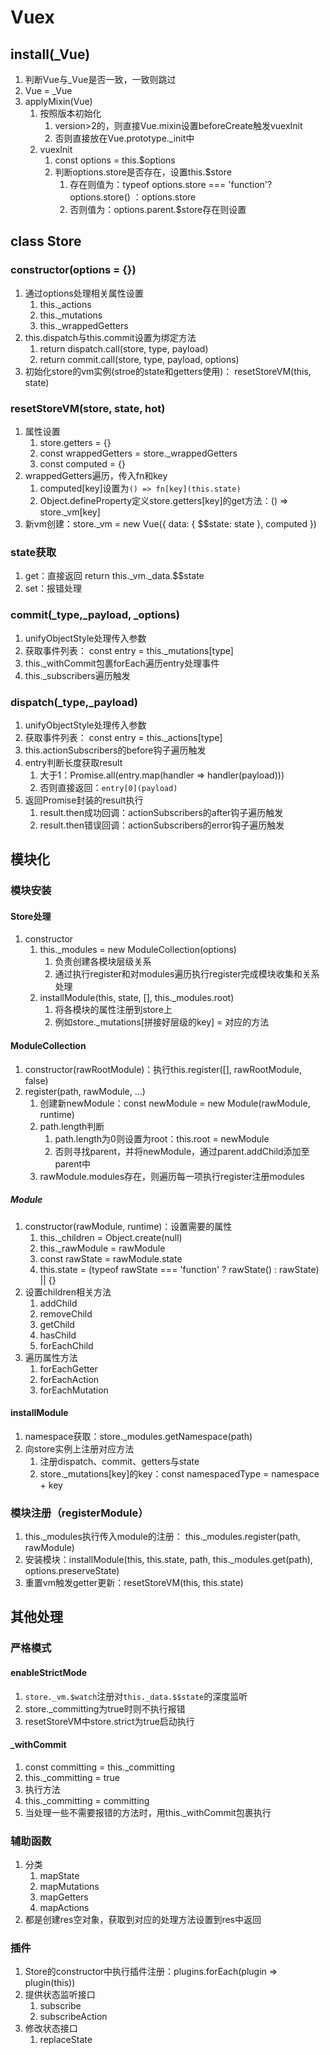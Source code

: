 # Vuex

## install(_Vue)

1. 判断Vue与_Vue是否一致，一致则跳过
2. Vue = _Vue
3. applyMixin(Vue)
    1. 按照版本初始化
        1. version>2的，则直接Vue.mixin设置beforeCreate触发vuexInit
        2. 否则直接放在Vue.prototype._init中
    2. vuexInit
        1. const options = this.$options
        2. 判断options.store是否存在，设置this.$store
            1. 存在则值为：typeof options.store === 'function'? options.store() ：options.store
            2. 否则值为：options.parent.$store存在则设置

## class Store

### constructor(options = {})

1. 通过options处理相关属性设置
    1. this._actions
    2. this._mutations
    3. this._wrappedGetters
2. this.dispatch与this.commit设置为绑定方法
    1. return dispatch.call(store, type, payload)
    2. return commit.call(store, type, payload, options)
3. 初始化store的vm实例(stroe的state和getters使用)： resetStoreVM(this, state)

### resetStoreVM(store, state, hot)

1. 属性设置
    1. store.getters = {}
    2. const wrappedGetters = store._wrappedGetters
    3. const computed = {}
2. wrappedGetters遍历，传入fn和key
    1. computed[key]设置为`() => fn[key](this.state)`
    2. Object.defineProperty定义store.getters[key]的get方法：() => store._vm[key]
3. 新vm创建：store._vm = new Vue({ data: { $$state: state }, computed })

### state获取

1. get：直接返回 return this._vm._data.$$state
2. set：报错处理

### commit(_type,_payload, _options)

1. unifyObjectStyle处理传入参数
2. 获取事件列表： const entry = this._mutations[type]
3. this._withCommit包裹forEach遍历entry处理事件
4. this._subscribers遍历触发

### dispatch(_type,_payload)

1. unifyObjectStyle处理传入参数
2. 获取事件列表： const entry = this._actions[type]
3. this.actionSubscribers的before钩子遍历触发
4. entry判断长度获取result
    1. 大于1：Promise.all(entry.map(handler => handler(payload)))
    2. 否则直接返回：`entry[0](payload)`
5. 返回Promise封装的result执行
    1. result.then成功回调：actionSubscribers的after钩子遍历触发
    2. result.then错误回调：actionSubscribers的error钩子遍历触发

## 模块化

### 模块安装

#### Store处理

1. constructor
    1. this._modules = new ModuleCollection(options)
        1. 负责创建各模块层级关系
        2. 通过执行register和对modules遍历执行register完成模块收集和关系处理
    2. installModule(this, state, [], this._modules.root)
        1. 将各模块的属性注册到store上
        2. 例如store._mutations[拼接好层级的key] = 对应的方法

#### ModuleCollection

1. constructor(rawRootModule)：执行this.register([], rawRootModule, false)
2. register(path, rawModule, ...)
    1. 创建新newModule：const newModule = new Module(rawModule, runtime)
    2. path.length判断
        1. path.length为0则设置为root：this.root = newModule
        2. 否则寻找parent，并将newModule，通过parent.addChild添加至parent中
    3. rawModule.modules存在，则遍历每一项执行register注册modules

##### Module

1. constructor(rawModule, runtime)：设置需要的属性
    1. this._children = Object.create(null)
    2. this._rawModule = rawModule
    3. const rawState = rawModule.state
    4. this.state = (typeof rawState === 'function' ? rawState() : rawState) || {}
2. 设置children相关方法
    1. addChild
    2. removeChild
    3. getChild
    4. hasChild
    5. forEachChild
3. 遍历属性方法
    1. forEachGetter
    2. forEachAction
    3. forEachMutation

#### installModule

1. namespace获取：store._modules.getNamespace(path)
2. 向store实例上注册对应方法
    1. 注册dispatch、commit、getters与state
    2. store._mutations[key]的key：const namespacedType = namespace + key

### 模块注册（registerModule）

1. this._modules执行传入module的注册： this._modules.register(path, rawModule)
2. 安装模块：installModule(this, this.state, path, this._modules.get(path), options.preserveState)
3. 重置vm触发getter更新：resetStoreVM(this, this.state)

## 其他处理

### 严格模式

#### enableStrictMode

1. `store._vm.$watch`注册对`this._data.$$state`的深度监听
2. store._committing为true时则不执行报错
3. resetStoreVM中store.strict为true启动执行

#### _withCommit

1. const committing = this._committing
2. this._committing = true
3. 执行方法
4. this._committing = committing
5. 当处理一些不需要报错的方法时，用this._withCommit包裹执行

### 辅助函数

1. 分类
    1. mapState
    2. mapMutations
    3. mapGetters
    4. mapActions
2. 都是创建res空对象，获取到对应的处理方法设置到res中返回

### 插件

1. Store的constructor中执行插件注册：plugins.forEach(plugin => plugin(this))
2. 提供状态监听接口
    1. subscribe
    2. subscribeAction
3. 修改状态接口
    1. replaceState
